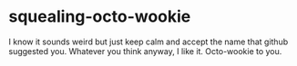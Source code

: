 # squealing-octo-wookie

I know it sounds weird but just keep calm and accept the name that github suggested you. Whatever you think anyway, I like it.
Octo-wookie to you.
